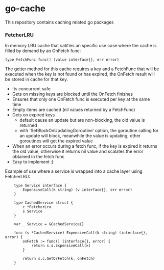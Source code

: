 # go-cache

This repository contains caching related go packages

### FetcherLRU
In memory LRU cache that satifies an specific use case where the cache is filled by demand by an OnFetch func:

```golang
type FetchFunc func() (value interface{}, err error)
```

The getter method for this cache requires a key and a FetchFunc that will be executed when the key is not found or has expired, the OnFetch result will be stored in cache for that key.

- Its concurrent safe
- Gets on missing keys are blocked until the OnFetch finishes
- Ensures that only one OnFetch func is executed per key at the same time
- Empty items are cached (nil values returned by a FetchFunc)
- Gets on expired keys
    - default cause an update but are non-blocking, the old value is returned
    - with 'SetBlockOnUpdatingGoroutine' option, the goroutine calling for an update will block, meanwhile the value is updating, other goroutines will get the expired value
- When an error occurs during a fetch func, if the key is expired it returns the old value, otherwise it returns nil value and scalates the error obtained in the fetch func 
- Easy to implement :)

Example of use where a service is wrapped into a cache layer using FetcherLRU:

```golang
    type Service interface {
        ExpensiveCall(k string) (v interface{}, err error)
    }

    type CachedService struct {
        c *FetcherLru
        s Service
    }

    var _ Service = &CachedService{}

    func (s *CachedService) ExpensiveCall(k string) (interface{}, error) {
        onFetch := func() (interface{}, error) {
            return s.s.ExpensiveCall(k)
        }
        
        return s.c.GetOrFetch(k, onFetch)
    }
```

